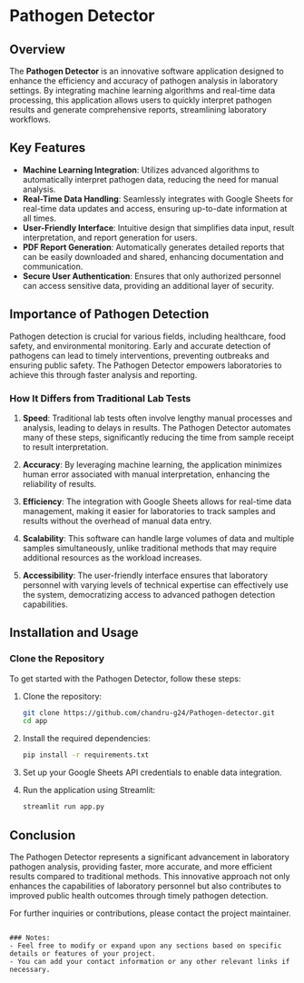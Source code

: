 # Pathogen Detector

## Overview

The **Pathogen Detector** is an innovative software application designed to enhance the efficiency and accuracy of pathogen analysis in laboratory settings. By integrating machine learning algorithms and real-time data processing, this application allows users to quickly interpret pathogen results and generate comprehensive reports, streamlining laboratory workflows.

## Key Features

- **Machine Learning Integration**: Utilizes advanced algorithms to automatically interpret pathogen data, reducing the need for manual analysis.
- **Real-Time Data Handling**: Seamlessly integrates with Google Sheets for real-time data updates and access, ensuring up-to-date information at all times.
- **User-Friendly Interface**: Intuitive design that simplifies data input, result interpretation, and report generation for users.
- **PDF Report Generation**: Automatically generates detailed reports that can be easily downloaded and shared, enhancing documentation and communication.
- **Secure User Authentication**: Ensures that only authorized personnel can access sensitive data, providing an additional layer of security.

## Importance of Pathogen Detection

Pathogen detection is crucial for various fields, including healthcare, food safety, and environmental monitoring. Early and accurate detection of pathogens can lead to timely interventions, preventing outbreaks and ensuring public safety. The Pathogen Detector empowers laboratories to achieve this through faster analysis and reporting.

### How It Differs from Traditional Lab Tests

1. **Speed**: Traditional lab tests often involve lengthy manual processes and analysis, leading to delays in results. The Pathogen Detector automates many of these steps, significantly reducing the time from sample receipt to result interpretation.

2. **Accuracy**: By leveraging machine learning, the application minimizes human error associated with manual interpretation, enhancing the reliability of results.

3. **Efficiency**: The integration with Google Sheets allows for real-time data management, making it easier for laboratories to track samples and results without the overhead of manual data entry.

4. **Scalability**: This software can handle large volumes of data and multiple samples simultaneously, unlike traditional methods that may require additional resources as the workload increases.

5. **Accessibility**: The user-friendly interface ensures that laboratory personnel with varying levels of technical expertise can effectively use the system, democratizing access to advanced pathogen detection capabilities.

## Installation and Usage

### Clone the Repository

To get started with the Pathogen Detector, follow these steps:

1. Clone the repository:
   ```bash
   git clone https://github.com/chandru-g24/Pathogen-detector.git
   cd app
   ```

2. Install the required dependencies:
   ```bash
   pip install -r requirements.txt
   ```

3. Set up your Google Sheets API credentials to enable data integration.

4. Run the application using Streamlit:
   ```bash
   streamlit run app.py
   ```

## Conclusion

The Pathogen Detector represents a significant advancement in laboratory pathogen analysis, providing faster, more accurate, and more efficient results compared to traditional methods. This innovative approach not only enhances the capabilities of laboratory personnel but also contributes to improved public health outcomes through timely pathogen detection.

For further inquiries or contributions, please contact the project maintainer.
```

### Notes:
- Feel free to modify or expand upon any sections based on specific details or features of your project.
- You can add your contact information or any other relevant links if necessary.